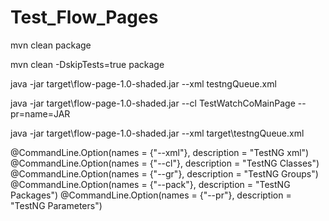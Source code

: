 # Test_Flow_Pages

mvn clean package

mvn clean -DskipTests=true package

java -jar target\flow-page-1.0-shaded.jar --xml testngQueue.xml

java -jar target\flow-page-1.0-shaded.jar --cl TestWatchCoMainPage --pr=name=JAR

java -jar target\flow-page-1.0-shaded.jar --xml target\testngQueue.xml

@CommandLine.Option(names = {"--xml"}, description = "TestNG xml")
@CommandLine.Option(names = {"--cl"}, description = "TestNG Classes")
@CommandLine.Option(names = {"--gr"}, description = "TestNG Groups")
@CommandLine.Option(names = {"--pack"}, description = "TestNG Packages")
@CommandLine.Option(names = {"--pr"}, description = "TestNG Parameters")